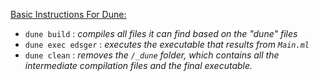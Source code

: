 <ins>Basic Instructions For Dune:</ins>

- `dune build` : <i> compiles all files it can find based on the "dune" files </i>
- `dune exec edsger` : <i> executes the executable that results from `Main.ml` </i>
- `dune clean` : <i> removes the `/_dune` folder, which contains all the intermediate compilation files and the final executable. </i>


